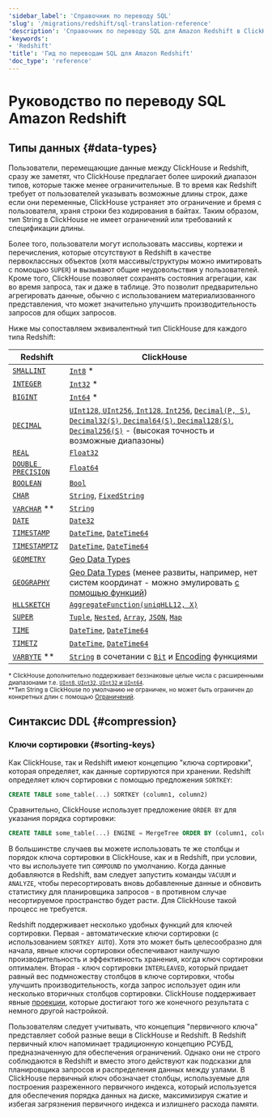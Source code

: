 ```yaml
---
'sidebar_label': 'Справочник по переводу SQL'
'slug': '/migrations/redshift/sql-translation-reference'
'description': 'Справочник по переводу SQL для Amazon Redshift в ClickHouse'
'keywords':
- 'Redshift'
'title': 'Гид по переводам SQL для Amazon Redshift'
'doc_type': 'reference'
---
```



# Руководство по переводу SQL Amazon Redshift

## Типы данных {#data-types}

Пользователи, перемещающие данные между ClickHouse и Redshift, сразу же заметят, что ClickHouse предлагает более широкий диапазон типов, которые также менее ограничительные. В то время как Redshift требует от пользователей указывать возможные длины строк, даже если они переменные, ClickHouse устраняет это ограничение и бремя с пользователя, храня строки без кодирования в байтах. Таким образом, тип String в ClickHouse не имеет ограничений или требований к спецификации длины.

Более того, пользователи могут использовать массивы, кортежи и перечисления, которые отсутствуют в Redshift в качестве первоклассных объектов (хотя массивы/структуры можно имитировать с помощью `SUPER`) и вызывают общие неудовольствия у пользователей. Кроме того, ClickHouse позволяет сохранять состояния агрегации, как во время запроса, так и даже в таблице. Это позволит предварительно агрегировать данные, обычно с использованием материализованного представления, что может значительно улучшить производительность запросов для общих запросов.

Ниже мы сопоставляем эквивалентный тип ClickHouse для каждого типа Redshift:

| Redshift                                                                                                                           | ClickHouse                                                                                                                                                                                                                                                                                                                                                                                                                                       |
|------------------------------------------------------------------------------------------------------------------------------------|--------------------------------------------------------------------------------------------------------------------------------------------------------------------------------------------------------------------------------------------------------------------------------------------------------------------------------------------------------------------------------------------------------------------------------------------------|
| [`SMALLINT`](https://docs.aws.amazon.com/redshift/latest/dg/r_Numeric_types201.html#r_Numeric_types201-integer-types)                | [`Int8`](/sql-reference/data-types/int-uint) *                                                                                                                                                                                                                                                                                                                                                                       |
| [`INTEGER`](https://docs.aws.amazon.com/redshift/latest/dg/r_Numeric_types201.html#r_Numeric_types201-integer-types)                 | [`Int32`](/sql-reference/data-types/int-uint) *                                                                                                                                                                                                                                                                                                                                                                      |
| [`BIGINT`](https://docs.aws.amazon.com/redshift/latest/dg/r_Numeric_types201.html#r_Numeric_types201-integer-types)                  | [`Int64`](/sql-reference/data-types/int-uint) *                                                                                                                                                                                                                                                                                                                                                                      |
| [`DECIMAL`](https://docs.aws.amazon.com/redshift/latest/dg/r_Numeric_types201.html#r_Numeric_types201-decimal-or-numeric-type)       | [`UInt128`, `UInt256`, `Int128`, `Int256`](/sql-reference/data-types/int-uint), [`Decimal(P, S)`, `Decimal32(S)`, `Decimal64(S)`, `Decimal128(S)`, `Decimal256(S)`](/sql-reference/data-types/decimal) - (высокая точность и возможные диапазоны)                                                                                                                                                          |
| [`REAL`](https://docs.aws.amazon.com/redshift/latest/dg/r_Numeric_types201.html#r_Numeric_types201-floating-point-types)             | [`Float32`](/sql-reference/data-types/float)                                                                                                                                                                                                                                                                                                                                                                         |
| [`DOUBLE PRECISION`](https://docs.aws.amazon.com/redshift/latest/dg/r_Numeric_types201.html#r_Numeric_types201-floating-point-types) | [`Float64`](/sql-reference/data-types/float)                                                                                                                                                                                                                                                                                                                                                                         |
| [`BOOLEAN`](https://docs.aws.amazon.com/redshift/latest/dg/r_Boolean_type.html)                                                      | [`Bool`](/sql-reference/data-types/boolean)                                                                                                                                                                                                                                                                                                                                                                          |
| [`CHAR`](https://docs.aws.amazon.com/redshift/latest/dg/r_Character_types.html#r_Character_types-char-or-character)                  | [`String`](/sql-reference/data-types/string), [`FixedString`](/sql-reference/data-types/fixedstring)                                                                                                                                                                                                                                                                                     |
| [`VARCHAR`](https://docs.aws.amazon.com/redshift/latest/dg/r_Character_types.html#r_Character_types-varchar-or-character-varying) ** | [`String`](/sql-reference/data-types/string)                                                                                                                                                                                                                                                                                                                                                                         |
| [`DATE`](https://docs.aws.amazon.com/redshift/latest/dg/r_Datetime_types.html#r_Datetime_types-date)                                 | [`Date32`](/sql-reference/data-types/date32)                                                                                                                                                                                                                                                                                                                                                                         |
| [`TIMESTAMP`](https://docs.aws.amazon.com/redshift/latest/dg/r_Datetime_types.html#r_Datetime_types-timestamp)                       | [`DateTime`](/sql-reference/data-types/datetime), [`DateTime64`](/sql-reference/data-types/datetime64)                                                                                                                                                                                                                                                                                   |
| [`TIMESTAMPTZ`](https://docs.aws.amazon.com/redshift/latest/dg/r_Datetime_types.html#r_Datetime_types-timestamptz)                   | [`DateTime`](/sql-reference/data-types/datetime), [`DateTime64`](/sql-reference/data-types/datetime64)                                                                                                                                                                                                                                                                                   |
| [`GEOMETRY`](https://docs.aws.amazon.com/redshift/latest/dg/geospatial-overview.html)                                                | [Geo Data Types](/sql-reference/data-types/geo)                                                                                                                                                                                                                                                                                                                                                                    |
| [`GEOGRAPHY`](https://docs.aws.amazon.com/redshift/latest/dg/geospatial-overview.html)                                               | [Geo Data Types](/sql-reference/data-types/geo) (менее развиты, например, нет систем координат - можно эмулировать [с помощью функций](/sql-reference/functions/geo/))                                                                                                                                                                                                                        |
| [`HLLSKETCH`](https://docs.aws.amazon.com/redshift/latest/dg/r_HLLSKTECH_type.html)                                                  | [`AggregateFunction(uniqHLL12, X)`](/sql-reference/data-types/aggregatefunction)                                                                                                                                                                                                                                                                                                                                     |
| [`SUPER`](https://docs.aws.amazon.com/redshift/latest/dg/r_SUPER_type.html)                                                          | [`Tuple`](/sql-reference/data-types/tuple), [`Nested`](/sql-reference/data-types/nested-data-structures/nested), [`Array`](/sql-reference/data-types/array), [`JSON`](/sql-reference/data-types/newjson), [`Map`](/sql-reference/data-types/map) |
| [`TIME`](https://docs.aws.amazon.com/redshift/latest/dg/r_Datetime_types.html#r_Datetime_types-time)                                 | [`DateTime`](/sql-reference/data-types/datetime), [`DateTime64`](/sql-reference/data-types/datetime64)                                                                                                                                                                                                                                                                                   |
| [`TIMETZ`](https://docs.aws.amazon.com/redshift/latest/dg/r_Datetime_types.html#r_Datetime_types-timetz)                             | [`DateTime`](/sql-reference/data-types/datetime), [`DateTime64`](/sql-reference/data-types/datetime64)                                                                                                                                                                                                                                                                                   |
| [`VARBYTE`](https://docs.aws.amazon.com/redshift/latest/dg/r_VARBYTE_type.html) **                                                   | [`String`](/sql-reference/data-types/string) в сочетании с [`Bit`](/sql-reference/functions/bit-functions) и [Encoding](/sql-reference/functions/encoding-functions/#hex) функциями                                                                                                                                                                      |

<sub><span>*</span> ClickHouse дополнительно поддерживает беззнаковые целые числа с расширенными диапазонами т.е. <a href='http://clickhouse.com/docs/sql-reference/data-types/int-uint'>`UInt8`, `UInt32`, `UInt32` и `UInt64`</a>.</sub><br />
<sub><span>**</span>Тип String в ClickHouse по умолчанию не ограничен, но может быть ограничен до конкретных длин с помощью <a href='http://clickhouse.com/docs/sql-reference/statements/create/table#constraints'>Ограничений</a>.</sub>

## Синтаксис DDL {#compression}

### Ключи сортировки {#sorting-keys}

Как ClickHouse, так и Redshift имеют концепцию "ключа сортировки", которая определяет, как данные сортируются при хранении. Redshift определяет ключ сортировки с помощью предложения `SORTKEY`:

```sql
CREATE TABLE some_table(...) SORTKEY (column1, column2)
```

Сравнительно, ClickHouse использует предложение `ORDER BY` для указания порядка сортировки:

```sql
CREATE TABLE some_table(...) ENGINE = MergeTree ORDER BY (column1, column2)
```

В большинстве случаев вы можете использовать те же столбцы и порядок ключа сортировки в ClickHouse, как и в Redshift, при условии, что вы используете тип `COMPOUND` по умолчанию. Когда данные добавляются в Redshift, вам следует запустить команды `VACUUM` и `ANALYZE`, чтобы пересортировать вновь добавленные данные и обновить статистику для планировщика запросов - в противном случае несортируемое пространство будет расти. Для ClickHouse такой процесс не требуется.

Redshift поддерживает несколько удобных функций для ключей сортировки. Первая - автоматические ключи сортировки (с использованием `SORTKEY AUTO`). Хотя это может быть целесообразно для начала, явные ключи сортировки обеспечивают наилучшую производительность и эффективность хранения, когда ключ сортировки оптимален. Вторая - ключ сортировки `INTERLEAVED`, который придает равный вес подмножеству столбцов в ключе сортировки, чтобы улучшить производительность, когда запрос использует один или несколько вторичных столбцов сортировки. ClickHouse поддерживает явные [проекции](/data-modeling/projections), которые достигают того же конечного результата с немного другой настройкой.

Пользователям следует учитывать, что концепция "первичного ключа" представляет собой разные вещи в ClickHouse и Redshift. В Redshift первичный ключ напоминает традиционную концепцию РСУБД, предназначенную для обеспечения ограничений. Однако они не строго соблюдаются в Redshift и вместо этого действуют как подсказки для планировщика запросов и распределения данных между узлами. В ClickHouse первичный ключ обозначает столбцы, используемые для построения разреженного первичного индекса, который используется для обеспечения порядка данных на диске, максимизируя сжатие и избегая загрязнения первичного индекса и излишнего расхода памяти.
